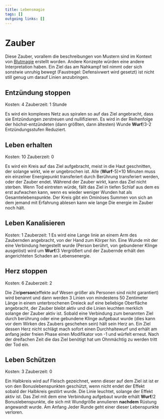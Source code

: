 ```yaml
---
title: Lebensmagie  
tags: []
outgoing links: []  
---
```

# Zauber
Diese Zauber, vorallem die beschreibungen von Mustern sind im Kontext von [Blutmagie](bloodmagic) erstellt worden. Andere Konzepte würden eine andere Interpretation haben.
Ein Ziel das am Nahkampf teil nimmt oder sich sonstwie unruhig bewegt (Faustregel: Defensivwert wird gesetzt) ist nicht still genug um darauf Linien anzubringen.

## Entzündung stoppen
Kosten: 4
Zauberzeit: 1 Stunde

Es wird ein komplexes Netz aus spiralen so auf das Ziel angebracht, dass sie Entzündungen zerstreuen und nullifizieren.
Es wird in der Reihenfolge der höchst-entzündeten (dann größten, dann ältesten) Wunde **Wurf**/3-2 Entzündungsstufen Reduziert.

## Leben erhalten
Kosten: 10
Zauberzeit: 0

Es wird ein Kreis auf das Ziel aufgebracht, meist in die Haut geschnitten, der solange wirkt, wie er ungebrochen ist. Alle (**Wurf**-5)&times;10 Minuten muss ein einzelner Energiepunkt transferiert durch Berührung transferiert werden, oder der Zauber endet. Während der Zauber wirkt, kann das Ziel nicht sterben. Wenn Tod eintreten würde, fällt das Ziel in tiefen Schlaf aus dem es erst aufwachen kann, wenn es wieder weniger Wunden hat als Gesamtelebenspunkte. Der Kreis gibt ein Ominöses Summen von sich an dem jemand mit Erfahrung ablesen kann wie lange Die energie im Zauber noch hält.

## Leben Kanalisieren
Kosten: 1
Zauberzeit: 1
Es wird eine Lange linie an einem Arm des Zaubernden angebracht, von der Hand zum Körper hin.
Eine Wunde mit der eine Verbindung hergestellt wurde (Person berührt, von gebundener Klinge ausgelöst) wird um **Wurf**/3 Vergrößert und der Zaubernde erhält den angerichteten Schaden an Lebensenergie.

## Herz stoppen
Kosten: 6
Zauberzeit: 2

Die Ziel**person**(effekte auf Wesen größer als Personen sind nicht garantiert) wird benannt und dann werden 3 Linien von mindestens 50 Zentimeter Länge in einem unterbrochenen Dreieck auf eine beliebige Oberfläche angebracht, der Zauber bleibt aktiv und die Linien leuchten merklich solange der Zauber aktiv ist. Sobald eine Verbindung zum benannten Ziel durch berührung oder eine gebundene Klinge aufgebaut wurde (dies kann vor dem Wirken des Zaubers geschehen sein) hält sein Herz an. Ein Ziel dessen Herz nicht schlägt mach sofort einen Durchhaltewurf und erhält am anfang jeder freien Phase einen Modifikator von -1 und würfelt erneut. Nach der dreifachen Zeit die das Ziel benötigt hat um Ohnmächtig zu werden tritt der Tod ein.


## Leben Schützen
Kosten: 3
Zauberzeit: 0

Ein Halbkreis wird auf Fleisch gezeichnet, wenn dieser auf dem Ziel ist ist er von den Bonuslebenspunkten geschützt, wenn nicht endet der Effekt sobald der Halbkreis gestört wurde. Die Linie leuchtet, solange der Effekt aktiv ist.
Das Ziel mit dem eine Verbindung aufgebaut wurde erhält **Wurf**/2 Bonuslebenspunkte, die sich mit Wundgröße annulieren **nachdem** Rüstung angewandt wurde. Am Anfang Jeder Runde geht einer dieser Lebenspunkte verloren.


